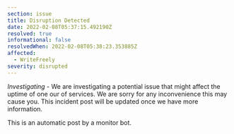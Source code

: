 ```yaml
---
section: issue
title: Disruption Detected
date: 2022-02-08T05:37:15.492190Z
resolved: true
informational: false
resolvedWhen: 2022-02-08T05:38:23.353885Z
affected:
  - WriteFreely
severity: disrupted
---
```

*Investigating* - We are investigating a potential issue that might affect the uptime of one our of services. We are sorry for any inconvenience this may cause you. This incident post will be updated once we have more information.

This is an automatic post by a monitor bot.
        